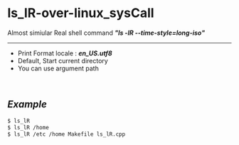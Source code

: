 # ls_lR-over-linux_sysCall

Almost simiular Real shell command ***"ls -lR --time-style=long-iso"***

---------------------------------------
* Print Format locale : ***en_US.utf8*** 
* Default, Start current directory
* You can use argument path
<br>

## ***Example***


```bash
$ ls_lR
$ ls_lR /home
$ ls_lR /etc /home Makefile ls_lR.cpp
```

